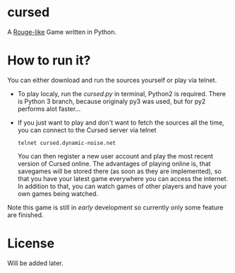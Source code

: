 cursed
===

A [Rouge-like][1] Game written in Python.

How to run it?
===

You can either download and run the sources yourself or play via telnet.

*   To play localy, run the *cursed.py* in terminal, Python2 is required. There is
    Python 3 branch, because originaly py3 was used, but for py2 performs alot faster…

*   If you just want to play and don't want to fetch the sources all the time,
    you can connect to the Cursed server via telnet

        telnet cursed.dynamic-noise.net
        
    You can then register a new user account and play the most recent version of
    Cursed online. The advantages of playing online is, that savegames will be
    stored there (as soon as they are implemented), so that you have your latest
    game everywhere you can access the internet. In addition to that, you can
    watch games of other players and have your own games being watched.

Note this game is still in *early* development so currently only some feature are finished.

  [1]: http://en.wikipedia.org/wiki/Roguelike

License
===

Will be added later.
